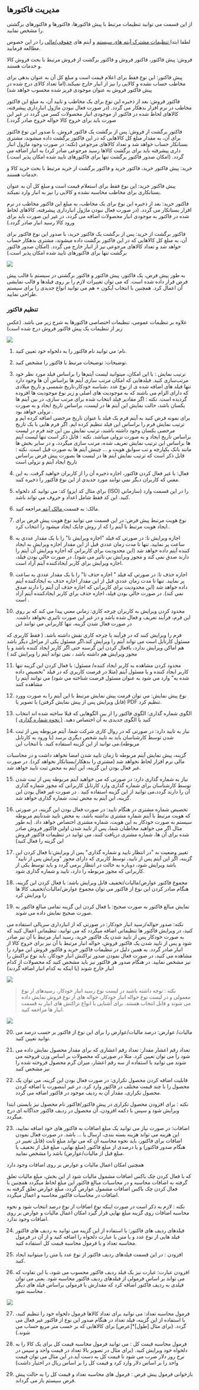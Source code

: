 ﻿## مدیریت فاکتورها 

از این قسمت می توانید تنظیمات مرتبط با پیش فاکتورها، فاکتورها و فاکتورهای برگشتی را مشخص نمایید.

لطفا ابتدا[ تنظیمات مشترک آیتم های سیستم](https://github.com/1stco/PayamGostarDocs/blob/master/help%202.5.4/Settings/Personalization-crm/Overview/General-information/Shared-information-of-system%20items/Shared-information-of-system%20items.md) و آیتم های [حقوقی/مالی](https://github.com/1stco/PayamGostarDocs/blob/master/help%202.5.4/Settings/Personalization-crm/Overview/General-information/Legal%20-financial-items/Legal%20-financial-items.md)  را در این خصوص مطالعه فرمایید.


فروش: پیش فاکتور، فاکتور فروش و فاکتور برگشت از فروش مرتبط با بحث فروش کالا و خدمات هستند.

پیش فاکتور: این نوع فقط برای اعلام قیمت است و مبلغ کل آن به عنوان بدهی برای مخاطب حساب نشده و کالایی را نیز از انبار خارج نمیکند.(اما تعداد کالای درج شده در پیش فاکتور فروش به عنوان موجودی فریز شده محسوب خواهد شد)

فاکتور فروش: بعد از ذخیره این نوع برای یک مخاطب و تایید آن، به مبلغ این فاکتور مخاطب در نرم افزار بدهکار می گردد. (در صورت فعال نبودن ماژول انبارداری پیشرفته، کالاهای لحاظ شده در فاکتور از موجودی انبار محصولات کسر می گردد در غیر این صورت باید برای خروج کالا حواله خروج صادر گردد.)

فاکتور برگشت از فروش: پس از برگشت یک فاکتور فروش، با صدور این نوع فاکتور برای آن، به مقدار مبلغ کل کالاهایی که در این فاکتور برگشت داده میشوند، مشتری بستانکار حساب خواهد شد و تعداد کالاهای مرجوعی (نکته: در صورت وجود ماژول انبار داری پیشرفته باید برای برگشت کالاها رسید مرجوعی صادر کرد) به انبار اضافه می گردد. (امکان صدور فاکتور برگشت تنها برای فاکتورهای تایید شده امکان پذیر است.)

خرید: پیش فاکتور خرید، فاکتور خرید و فاکتور برگشت از خرید مرتبط با بحث خرید کالا و خدمات هستند.

پیش فاکتور خرید: این نوع فقط برای استعلام قیمت است و مبلغ کل آن به عنوان بستانکاری برای مخاطب محاسبه نشده و کالایی را نیز به انبار وارد نمیکند.

فاکتور خرید: بعد از ذخیره این نوع برای یک مخاطب، به مبلغ این فاکتور مخاطب در نرم افزار بستانکار می گردد. (در صورت فعال نبودن ماژول انبارداری پیشرفته، کالاهای لحاظ شده در فاکتور به موجودی انبار محصولات اضافه می گردد، در غیر این صورت باید برای ورود کالا رسید انبار صادر گردد.)

فاکتور برگشت از خرید: پس از برگشت یک فاکتور خرید، با صدور این نوع فاکتور برای آن، به مبلغ کل کالاهایی که در این فاکتور برگشت داده میشوند، مشتری بدهکار حساب خواهد شد و تعداد کالاهای مرجوعی نیز از انبار خارج می گردد. (امکان صدور فاکتور برگشت تنها برای فاکتورهای تایید شده امکان پذیر است.)

![](FactorsManagement1.png)

به طور پیش فرض، یک فاکتور، پیش فاکتور و فاکتور برگشتی در سیستم با قالب پیش فرض قرار داده شده است. که می توان تغییرات لازم را بر روی فیلدها و قالب نمایشی آن اعمال کرد. همچنین با انتخاب آیکون + هم می توانید انواع جدیدی را  برای سیستم طراحی نمایید.

### تنظیم فاکتور


علاوه بر تنظیمات عمومی، تنظیمات اختصاصی فاکتورها به شرح زیر می باشد. (عکس زیر از تنظیمات یک پیش فاکتور فروش درج شده است)

![](FactorManagment123.png)

1. نام: مي توانيد نام فاکتور را به دلخواه خود تعيين کنيد.

2. توضیحات: توضیحات مرتبط با فاکتور را مشخص کنید.

3. ترتیب نمایش : با این امکان، میتوانید لیست آیتم‌ها را براساس فیلد مورد نظر خود مرتب‌سازی کنید.
فیلدهایی که امکان مرتب سازی آیتم ها براساس آن ها وجود دارد تنها فیلد های اضافه شده ی از نوع عدد ،شناسه خودکار،تاریخ شمسی و تاریخ میلادی که دارای الزام می باشند که 
 به موجودیت های اصلی و زیر نوع موجودیت ها افزوده گردیده است.
نکته :  اگر مقادیر فیلد انتخاب شده برای مرتب سازی، در بین آیتم ها یکسان باشد، حالت نمایش این آیتم ها در لیست، براساس تاریخ ایجاد و به صورت نزولی خواهد بود .  
برای نمونه فرض کنید به آیتم فرم یک فیلد با عنوان تاریخ مرخصی اضافه کرده ایم و ترتیب نمایش فرم را براساس این فیلد تنظیم کرده ایم.
 اگر فرم هایی با یک تاریخ مرخصی یکسان وجود داشته باشند، ترتیب نمایش بین این چند فرم در لیست براساس تاریخ ایجاد و به صورت نزولی میباشد.
نکته :  قابل ذکر است تنها لیست آیتم ها براساس این ترتیب نمایش تعریف شده، مرتب سازی میگردد، و در سایر بخش ها مانند بانک یکپارچه و تب سوابق هویت و ... چینش آیتم ها به صورت قبل است.
نکته :  قابل ذکر است که ترتیب نمایش آیتم ها در لیست ها بصورت پیش فرض براساس تاریخ ایجاد آیتم و نزولی است

4. فعال: با غير فعال کردن فاکتور، اجازه ذخيره آن را از کاربران خواهيد گرفت. به اين معني که کاربران ديگر نمي توانند مورد جديدي از این نوع فاکتور را ذخيره کنند.

5. کد: مي توانيد کد دلخواه (براي مثال کد ايزو (ISO) سازماني) را در اين قسمت وارد کنيد. اين کد فقط شامل اعداد و حروف مي تواند باشد.

6. مالک: به قسمت<a href="file%3A%2F%2F%2FC%3A%5CUsers%5CH.abasi%5CDesktop%5Chelp%5Cmd%20help%5CSettings%5CPersonalization-crm%5COverview%5CGeneral-information%5CItem-owner%5CItem-owner.md" target="_blank">  مالک آیتم  </a>مراجعه کنيد.

7. نوع هویت مرتبط پیش فرض: در این قسمت می توانید نوع هویت پیش فرض برای ایجاد هویت مرتبط با آیتم را که از روش چابک ایجاد میشود را انتخاب کرد..

8. اجازه ويرايش تا: در صورتي که فيلد "اجازه ويرايش تا" را با يک مقدار عددي به ساعت پر نماييد. تنها تا مدت زمان عددي قبل از اين  مقدار اجازه ويرايش به ايجاد کننده آيتم داده خواهد شد (اين محدوديت براي کاربراني که اجازه ویرایش آن آيتم را دارند صدق نمی کند و مجوز ویرایش بی تاثیر می شود). در صورت خالي بودن فيلد، اجازه ويرايش براي کاربر ايجادکننده آيتم آزاد است.

9. اجازه حذف تا: در صورتي که فيلد " اجازه حذف تا" را با يک مقدار عددي به ساعت پر نماييد. تنها تا مدت زمان عددي قبل از اين  مقدار اجازه حذف به ايجادکننده آيتم داده خواهد شد (اين محدوديت براي کاربراني که اجازه حذف آن آيتم را دارند صدق نمي کند). در صورت خالي بودن فيلد، اجازه حذف براي کاربر ايجادکننده آيتم آزاد است .

10. محدود کردن ويرايش به کاربران چرخه کاري: زماني معني پيدا مي کند که بر روي اين فرم، فرآيند تعريف و فعال شده باشد و در غير اين صورت تاثيري نخواهد داشت.  در صورت فعال شدن گزينه، تنها کاربراني مي توانند اين

 فرم را ويرايش کنند که در فرآيند يا چرخه کاري نقش داشته باشد. ( فقط کاربری که مسئول کارتابل است می تواند آیتم را ویرایش کند،اگر مسئول یکی از مراحل دیگر باشد هم اماکن ویرایش ندارد، بافعال کردن این گرسنه حتی اگر کاربر ایجاد کننده باشد و یا مجوز ویرایش هم داشته باشد ، نمی تواند آیتم را ویرایش کند )

11. محدود کردن مشاهده به کاربر ايجاد کننده/ مسئول:  با فعال کردن اين گزينه تنها کاربر ايجاد کننده و يا مسئول آيتم (مثلا در فرصت کاربري که در فيلد "تخصيص داده شده يه" وارد مي شود به عنوان مسئول فرصت شناخته
 مي شود) مي توانند آيتم را مشاهده کنند
 
 12. نوع پيش نمايش: مي توان فرمت پيش نمايش مرتبط با اين آيتم را به صورت وورد (قابل ويرايش پس از پيش نمايش گرفتن) يا تصویر یا PDF تنظيم کرد.

13. الگوی شماره گذاری: الگوی فاکتور را از بین الگوهایی که قبلا ساخته شده اند انتخاب کنید یا الگوی جدیدی به آن اختصاص دهید. <a href="file%3A%2F%2F%2FC%3A%5CUsers%5CH.abasi%5CDesktop%5Chelp%5Cmd%20help%5CSettings%5CNumbering-template%5CNumbering-template.md" target="_blank">( نحوه شماره گذاری</a> )

14. نیاز به تایید دارد: در صورتی که در روال کاری شرکت شما،  آیتم مربوطه پس از ثبت شدن توسط کارشناسان باید به تایید شخص دیگری برسد (با ورود به کارتابل مربوطه)،می توانید از این گزینه استفاده کنید. با انتخاب این

 گزینه، پیش نمایش  آیتم مربوطه تا زمان تایید شدن امضا نخواهد داشت و در محاسبات مالی نرم افزار لحاظ نخواهد شد (مشتری را بدهکار/بستانکار نخواهد کرد). در صورت غیر فعال بودن این گزینه، این آیتم به محض ثبت تایید خواهد شد.

15. نیاز به شماره گذاری دارد:  در صورتی که می خواهید آیتم مربوطه پس از ثبت شدن توسط کارشناسان برای شماره گذاری وارد کارتابل کاربرانی که مجوز شماره گذاری آن را دارند گردد،می توانید از این گزینه استفاده کنید . در صورت غیر فعال بودن این گزینه، این آیتم به محض ثبت، شماره گذاری خواهد شد.

16. تخصیص شماره مشتری در هنگام تایید: در صورت فعال بودن این گزینه، در صورتی که هویت مرتبط با آیتم شماره مشتری نداشته باشد، به محض تایید شدنآیتم مربوطه سیستم به صورت خودکار به این هویت، شماره مشتری اختصاص خواهد داد. (به طور مثال اگر می خواهید مخاطبان شما، پس از تایید شدن اولین فاکتور فروش صادر شده برای آن ها، شماره مشتری دریافت کنند، می توانید در تنظیمات فاکتور فروش این گزینه را فعال کنید)

17. تغییر وضعیت به "در انتظار تایید و شماره گذاری" پس از ویرایش:با فعال کردن این گزینه، اگر این  آیتم پس از تایید، توسط کاربری که دارای مجوز "ویرایش پس از تایید" باشد ویرایش شود، دوباره به حالت در انتظار برمی گردد و باید توسط یکی از کاربرانی که مجوز مربوطه را دارد، تایید و شماره گذاری شود.   

18. مجموع فاکتور عوارض/مالیات/تخفیف قابل ویرایش باشد: با فعال کردن اين گزينه، هنگام صادر کردن اين نوع از فاکتور مي توان مجموع عوارض/ماليات/تخفیف کالا ها را ويرايش کرد

19. نمایش مبالغ فاکتور به صورت صحیح:  با فعال کردن این گزینه تمامی مبالغ فاکتور به صورت صحیح نمایش داده می شوند.

نکته:  صدور حواله/رسید انبار خودکار: در صورتی که از انبارداری سریالی استفاده می کنید، در ویرایش فاکتور ها  تنظیماتی اضافه میگردد که می توانید، تنظیماتی اعمال کنید که به صورت خودکار پس از تایید شدن یک فاکتور خرید، رسید انبار مرتبط با آن نیز صادر شود و پس از تایید شدن یک فاکتور فروش، حواله انبار مرتبط با آن نیز برای خروج کالا از انبار صادر گردد. به همین دلیل در تنظیمات فاکتور خرید و فاکتور فروش این موارد را مشاهده می کنید، در صورت فعال نمودن صدور تراکنش انبار خودکار، باید نوع تراکنش را نیز مشخص نمایید. در هنگام صدور هر فاکتور نیز باید مشخص کنید که محصولات از کدام انبار خارج شوند (یا اینکه به کدام انبار اضافه گردند)

![](FactorsManagement10.png)


> نکته : توجه داشته باشید در لیست نوع رسید انبار خودکار، رسیدهای از نوع معمولی و در لیست نوع حواله انبار خودکار، حواله های از نوع فروش نمایش داده می شوند و قابل انتخاب هستند. برای آشنایی با انواع تراکنش های انبار به قسمت انبار ها مراجعه کنید.

![](FactorsManagement11.png)

  20. مالیات/ عوارض: درصد مالیات/عوارض را برای این نوع از فاکتور بر حسب درصد می توانید تعیین کنید.

21. تعداد رقم اعشار مقدار: تعداد رقم اعشاری که برای مقدار محصول نمایش داده می شود را می توان تعیین کرد. مثلا در صورتی که محصولات بر اساس وزن فروخته می شوند می توانید با استفاده از سه رقم اعشار، میزان گرم محصول فروخته شده را نیز مشخص کنید

22. قابلیت اضافه کردن محصول تکراری: در صورت فعال بودن این گزینه، می توان یک محصول را با چند قیمت مختلف در فاکتور وارد کرد. در غیر اینصورت با اضافه کردن محصول تکراری، مقدار آن به ردیف موجود در فاکتور اضافه می گردد.

نکته : برای افزودن محصول تکراری در پیش فاکتور/فاکتور نام محصول نیز بایستی ابتدا ویرایش شود و سپس با دکمه افزودن، آن محصول در ردیف فاکتور جداگانه ای درج میگردد.

23. اضافات: در صورت نیاز می توانید یک مبلغ اضافات به فاکتور های خود اضافه نمایید، این هزینه می تواند هزینه بسته بندی، ارسال یا ... باشد. در صورت فعال نمودن اضافات برای فاکتور، باید نحوه محاسبه آن که می تواند مبلغ ثابت (قابل تغییر در هنگام صدور فاکتور) و یا درصدی از مبلغ فاکتور (مبلغ نهایی، مبلغ قبل از تخفیف یا مبلغ قبل از مالیات/عوارض) باشد را مشخص نمایید.

همچنین امکان  اعمال مالیات و عوارض بر روی اضافات  وجود دارد

که با فعال کردن چک باکس اضافات مشمول مالیات شود از این بخش، مبلغ مالیات تعلق گرفته به اضافات محاسبه و در محاسبات مبالغ فاکتور این مبلغ لحاظ میگردد همچنین با فعال کردن چک باکس اضافات مشمول عوارض گردد، مبلغ عوارض تعلق گرفته به اضافات در محاسبات فاکتور محاسبه و اعمال میگردد.

نکته : لازم به ذکر است در صورت اینکه نوع اضافات از نوع درصد انتخاب شود و نحوه محاسبه اضافات روی گزینه مبلغ نهایی قرار گیرد امکان اعمال مالیات و عوارض بر روی اضافات وجود ندارد.

24. فیلدهای ردیف های فاکتور: با استفاده از این گزینه می توانید به ردیف های فاکتور فیلد هایی از نوع عدد و یا متن یا عبارت دلخواه را اضافه کنید و از آن در فرمول محاسبه تعداد و یا فرمول محاسبه قیمت کل استفاده کنید.

25. افزودن : در این قسمت فیلدهای ردیف فاکتور از نوع عدد یا متن را میتوانید ایجاد کنید.

26. افزودن عبارت: عبارت نیز یک فیلد ردیف فاکتور محسوب می شود، با این تفاوت که می تواند بر اساس فرمولی از فیلدهای ردیف فاکتور محاسبه شود. یعنی می توان فیلدی به ردیف فاکتور اضافه کرد که مقدارش با فرمولی براساس فیلد های دیگر محاسبه شود .

![](FactorsManagement9.png)

27. فرمول محاسبه تعداد: می توانید برای تعداد کالاها فرمول دلخواه خود را تنظیم کنید، با استفاده از این گزینه، فیلد تعداد در هنگام صدور این نوع از فاکتور غیر فعال می گردد. (برای مثال [طول]*[عرض] برای کالاهایی که بر حسب متر مربع حساب می شوند.)

28. فرمول محاسبه قیمت کل : می توانید فرمول محاسبه قیمت کل برای یک کالا را به دلخواه خود ویرایش کنید. (برای مثال در تصویر بالا تعداد در قیمت واحد و سپس در نرخ روز دلار ضرب می شود تا قیمت کل به دست آید.در این مثال می توان قیمت واحد را بر اساس دلار وارد کرد و قیمت کل را بر اساس ریال در اختیار داشت)

29. بازخوانی فرمول پیش فرض : فرمول های محاسبه تعداد و قیمت کل را به حالت پیش فرض سیستم باز می گرداند.




